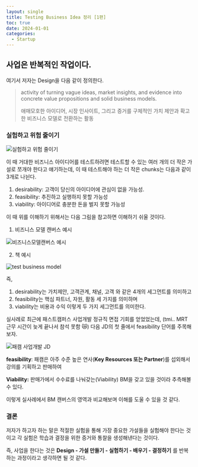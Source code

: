 ```yaml
---
layout: single
title: Testing Business Idea 정리 [1편]
toc: true
date: 2024-01-01
categories:
  - Startup
---
```


## 사업은 반복적인 작업이다.

여기서 저자는 Design을 다음 같이 정의한다.

> activity of turning vague ideas, market insights, and evidence into concrete value propositions and solid business models.
>
> 애매모호한 아이디어, 시장 인사이트, 그리고 증거를 구체적인 가치 제안과 확고한 비즈니스 모델로 전환하는 활동

### 실험하고 위험 줄이기

![실험하고 위험 줄이기](https://github.com/changhwan77/changhwan77.github.io/assets/110464205/71f210c4-4c36-4b01-8acb-18daac9fce6e)

이 때 거대한 비즈니스 아이디어를 테스트하려면 테스트할 수 있는 여러 개의 더 작은 가설로 쪼개야 한다고 얘기하는데, 이 때 테스트해야 하는 더 작은 chunks는 다음과 같이 3개로 나뉜다.

1. desirability: 고객이 당신의 아이디어에 관심이 없을 가능성.
2. feasibility: 추진하고 실행하지 못할 가능성
3. viability: 아이디어로 충분한 돈을 벌지 못할 가능성

이 때 위를 이해하기 위해서는 다음 그림을 참고하면 이해하기 쉬울 것이다.

1. 비즈니스 모델 캔버스 예시

![비즈니스모델캔버스 예시](https://github.com/changhwan77/changhwan77.github.io/assets/110464205/0ffcc2ba-5599-4484-a134-10751b516499)

2. 책 예시

![test business model](https://github.com/changhwan77/changhwan77.github.io/assets/110464205/ad45f2b7-62b9-4a0b-a708-7811c4b0d38f)

즉,

1. desirability는 가치제안, 고객관계, 채널, 고객 와 같은 4개의 세그먼트를 의미하고
2. feasibility는 핵심 파트너, 자원, 활동 세 가지를 의미하며
3. viability는 비용과 수익 이렇게 두 가지 세그먼트를 의미한다.

실사례로 최근에 패스트캠퍼스 사업개발 정규직 면접 기회를 얻었었는데, (tmi.. MRT 근무 시간이 늦게 끝나서 참석 못함 😿) 다음 JD의 첫 줄에서 feasibility 단어를 주목해보자.

![패캠 사업개발 JD](https://github.com/changhwan77/changhwan77.github.io/assets/110464205/831c971c-416b-4e38-820b-92b2d534e467)

**feasibility**: 패캠은 아주 수준 높은 연사(**Key Resources 또는 Partner**)를 섭외해서 강의를 기획하고 판매하여

**Viability:** 판매가에서 수수료를 나눠갖는(Viability) BM을 갖고 있을 것이라 추측해볼 수 있다.

이렇게 실사례에서 BM 캔버스의 영역과 비교해보며 이해를 도울 수 있을 것 같다.

### 결론

저자가 하고자 하는 말은
적절한 실험을 통해 가장 중요한 가설들을 실험해야 한다는 것이고 각 실험은 학습과 결정을 위한 증거와 통찰을 생성해낸다는 것이다.

즉, 사업을 한다는 것은 **Design - 가설 만들기 - 실험하기 - 배우기 - 결정하기** 를 반복하는 과정이라고 생각하면 될 것 같다.
